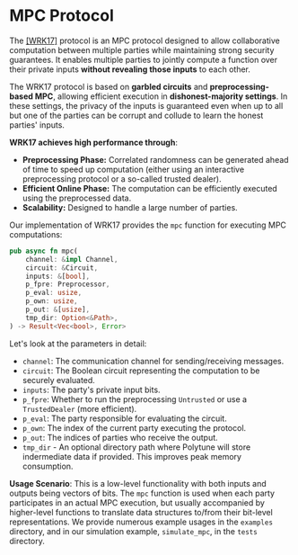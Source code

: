 # MPC Protocol

The [[WRK17]](https://eprint.iacr.org/2017/189.pdf) protocol is an MPC protocol designed to allow collaborative computation between multiple parties while maintaining strong security guarantees. It enables multiple parties to jointly compute a function over their private inputs **without revealing those inputs** to each other.

The WRK17 protocol is based on **garbled circuits** and **preprocessing-based MPC**, allowing efficient execution in **dishonest-majority settings**. In these settings, the privacy of the inputs is guaranteed even when up to all but one of the parties can be corrupt and collude to learn the honest parties' inputs.

**WRK17 achieves high performance through**:

- **Preprocessing Phase:** Correlated randomness can be generated ahead of time to speed up computation (either using an interactive preprocessing protocol or a so-called trusted dealer).
- **Efficient Online Phase:** The computation can be efficiently executed using the preprocessed data.
- **Scalability:** Designed to handle a large number of parties.

Our implementation of WRK17 provides the `mpc` function for executing MPC computations:

```rust
pub async fn mpc(
    channel: &impl Channel,
    circuit: &Circuit,
    inputs: &[bool],
    p_fpre: Preprocessor,
    p_eval: usize,
    p_own: usize,
    p_out: &[usize],
    tmp_dir: Option<&Path>,
) -> Result<Vec<bool>, Error>
```

Let's look at the parameters in detail:

- `channel`: The communication channel for sending/receiving messages.
- `circuit`: The Boolean circuit representing the computation to be securely evaluated.
- `inputs`: The party's private input bits.
- `p_fpre`: Whether to run the preprocessing `Untrusted` or use a `TrustedDealer` (more efficient).
- `p_eval`: The party responsible for evaluating the circuit.
- `p_own`: The index of the current party executing the protocol.
- `p_out`: The indices of parties who receive the output.
- `tmp_dir` - An optional directory path where Polytune will store indermediate data if provided. This improves peak memory consumption.

**Usage Scenario**: This is a low-level functionality with both inputs and outputs being vectors of bits. The `mpc` function is used when each party participates in an actual MPC execution, but usually accompanied by higher-level functions to translate data structures to/from their bit-level representations. We provide numerous example usages in the `examples` directory, and in our simulation example, `simulate_mpc`, in the `tests` directory.